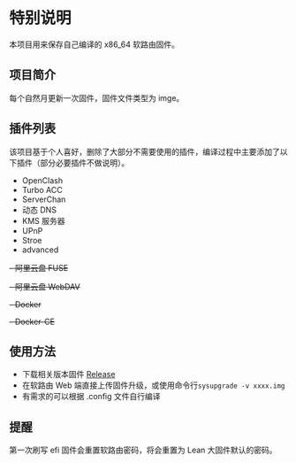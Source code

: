 # 特别说明

本项目用来保存自己编译的 x86_64 软路由固件。

## 项目简介

每个自然月更新一次固件，固件文件类型为 imge。

## 插件列表

该项目基于个人喜好，删除了大部分不需要使用的插件，编译过程中主要添加了以下插件（部分必要插件不做说明）。

- OpenClash
- Turbo ACC
- ServerChan
- 动态 DNS
- KMS 服务器
- UPnP
- Stroe
- advanced

~~- 阿里云盘 FUSE~~

~~- 阿里云盘 WebDAV~~

~~- Docker~~

~~- Docker-CE~~


## 使用方法

- 下载相关版本固件 [Release](https://github.com/brick713/OpenWRT_X86_64/releases)
- 在软路由 Web 端直接上传固件升级，或使用命令行`sysupgrade -v xxxx.img`
- 有需求的可以根据 .config 文件自行编译

## 提醒

第一次刷写 efi 固件会重置软路由密码，将会重置为 Lean 大固件默认的密码。
